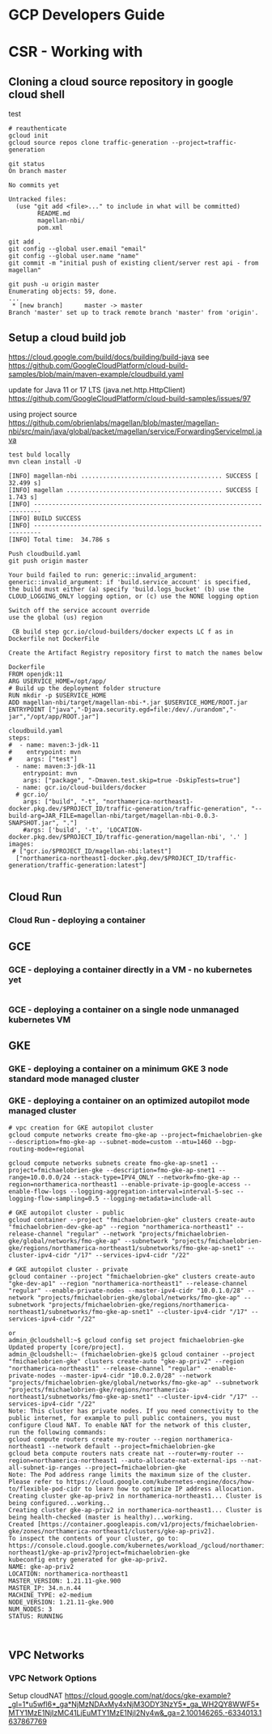 # GCP Developers Guide
# CSR - Working with
## Cloning a cloud source repository in google cloud shell
test
```
# reauthenticate
gcloud init
gcloud source repos clone traffic-generation --project=traffic-generation

git status
On branch master

No commits yet

Untracked files:
  (use "git add <file>..." to include in what will be committed)
        README.md
        magellan-nbi/
        pom.xml

git add .
git config --global user.email "email"
git config --global user.name "name"
git commit -m "initial push of existing client/server rest api - from magellan"

git push -u origin master
Enumerating objects: 59, done.
...
 * [new branch]      master -> master
Branch 'master' set up to track remote branch 'master' from 'origin'.
```

## Setup a cloud build job
https://cloud.google.com/build/docs/building/build-java see https://github.com/GoogleCloudPlatform/cloud-build-samples/blob/main/maven-example/cloudbuild.yaml

update for Java 11 or 17 LTS (java.net.http.HttpClient)
https://github.com/GoogleCloudPlatform/cloud-build-samples/issues/97

using project source
https://github.com/obrienlabs/magellan/blob/master/magellan-nbi/src/main/java/global/packet/magellan/service/ForwardingServiceImpl.java

```
test buld locally
mvn clean install -U

[INFO] magellan-nbi ....................................... SUCCESS [ 32.499 s]
[INFO] magellan ........................................... SUCCESS [  1.743 s]
[INFO] ------------------------------------------------------------------------
[INFO] BUILD SUCCESS
[INFO] ------------------------------------------------------------------------
[INFO] Total time:  34.786 s

Push cloudbuild.yaml
git push origin master

Your build failed to run: generic::invalid_argument: generic::invalid_argument: if 'build.service_account' is specified, the build must either (a) specify 'build.logs_bucket' (b) use the CLOUD_LOGGING_ONLY logging option, or (c) use the NONE logging option

Switch off the service account override
use the global (us) region

 CB build step gcr.io/cloud-builders/docker expects LC f as in Dockerfile not DockerFile

Create the Artifact Registry repository first to match the names below

Dockerfile
FROM openjdk:11
ARG USERVICE_HOME=/opt/app/
# Build up the deployment folder structure
RUN mkdir -p $USERVICE_HOME
ADD magellan-nbi/target/magellan-nbi-*.jar $USERVICE_HOME/ROOT.jar
ENTRYPOINT ["java","-Djava.security.egd=file:/dev/./urandom","-jar","/opt/app/ROOT.jar"]

cloudbuild.yaml
steps:
#  - name: maven:3-jdk-11
#    entrypoint: mvn
#    args: ["test"]
  - name: maven:3-jdk-11
    entrypoint: mvn
    args: ["package", "-Dmaven.test.skip=true -DskipTests=true"]
  - name: gcr.io/cloud-builders/docker
  # gcr.io/
    args: ["build", "-t", "northamerica-northeast1-docker.pkg.dev/$PROJECT_ID/traffic-generation/traffic-generation", "--build-arg=JAR_FILE=magellan-nbi/target/magellan-nbi-0.0.3-SNAPSHOT.jar", "."]
    #args: ['build', '-t', 'LOCATION-docker.pkg.dev/$PROJECT_ID/traffic-generation/magellan-nbi', '.' ]
images: 
 # ["gcr.io/$PROJECT_ID/magellan-nbi:latest"]
  ["northamerica-northeast1-docker.pkg.dev/$PROJECT_ID/traffic-generation/traffic-generation:latest"]
 
```
## Cloud Run

### Cloud Run - deploying a container

## GCE

### GCE - deploying a container directly in a VM - no kubernetes yet

```

```

### GCE - deploying a container on a single node unmanaged kubernetes VM

## GKE

### GKE - deploying a container on a minimum GKE 3 node standard mode managed cluster

### GKE - deploying a container on an optimized autopilot mode managed cluster


```
# vpc creation for GKE autopilot cluster
gcloud compute networks create fmo-gke-ap --project=fmichaelobrien-gke --description=fmo-gke-ap --subnet-mode=custom --mtu=1460 --bgp-routing-mode=regional

gcloud compute networks subnets create fmo-gke-ap-snet1 --project=fmichaelobrien-gke --description=fmo-gke-ap-snet1 --range=10.0.0.0/24 --stack-type=IPV4_ONLY --network=fmo-gke-ap --region=northamerica-northeast1 --enable-private-ip-google-access --enable-flow-logs --logging-aggregation-interval=interval-5-sec --logging-flow-sampling=0.5 --logging-metadata=include-all

# GKE autopilot cluster - public
gcloud container --project "fmichaelobrien-gke" clusters create-auto "fmichaelobrien-dev-gke-ap" --region "northamerica-northeast1" --release-channel "regular" --network "projects/fmichaelobrien-gke/global/networks/fmo-gke-ap" --subnetwork "projects/fmichaelobrien-gke/regions/northamerica-northeast1/subnetworks/fmo-gke-ap-snet1" --cluster-ipv4-cidr "/17" --services-ipv4-cidr "/22"

# GKE autopilot cluster - private
gcloud container --project "fmichaelobrien-gke" clusters create-auto "gke-dev-ap1" --region "northamerica-northeast1" --release-channel "regular" --enable-private-nodes --master-ipv4-cidr "10.0.1.0/28" --network "projects/fmichaelobrien-gke/global/networks/fmo-gke-ap" --subnetwork "projects/fmichaelobrien-gke/regions/northamerica-northeast1/subnetworks/fmo-gke-ap-snet1" --cluster-ipv4-cidr "/17" --services-ipv4-cidr "/22"

or
admin_@cloudshell:~$ gcloud config set project fmichaelobrien-gke
Updated property [core/project].
admin_@cloudshell:~ (fmichaelobrien-gke)$ gcloud container --project "fmichaelobrien-gke" clusters create-auto "gke-ap-priv2" --region "northamerica-northeast1" --release-channel "regular" --enable-private-nodes --master-ipv4-cidr "10.0.2.0/28" --network "projects/fmichaelobrien-gke/global/networks/fmo-gke-ap" --subnetwork "projects/fmichaelobrien-gke/regions/northamerica-northeast1/subnetworks/fmo-gke-ap-snet1" --cluster-ipv4-cidr "/17" --services-ipv4-cidr "/22"
Note: This cluster has private nodes. If you need connectivity to the public internet, for example to pull public containers, you must configure Cloud NAT. To enable NAT for the network of this cluster, run the following commands:
gcloud compute routers create my-router --region northamerica-northeast1 --network default --project=fmichaelobrien-gke
gcloud beta compute routers nats create nat --router=my-router --region=northamerica-northeast1 --auto-allocate-nat-external-ips --nat-all-subnet-ip-ranges --project=fmichaelobrien-gke
Note: The Pod address range limits the maximum size of the cluster. Please refer to https://cloud.google.com/kubernetes-engine/docs/how-to/flexible-pod-cidr to learn how to optimize IP address allocation.
Creating cluster gke-ap-priv2 in northamerica-northeast1... Cluster is being configured...working..
Creating cluster gke-ap-priv2 in northamerica-northeast1... Cluster is being health-checked (master is healthy)...working.  
Created [https://container.googleapis.com/v1/projects/fmichaelobrien-gke/zones/northamerica-northeast1/clusters/gke-ap-priv2].
To inspect the contents of your cluster, go to: https://console.cloud.google.com/kubernetes/workload_/gcloud/northamerica-northeast1/gke-ap-priv2?project=fmichaelobrien-gke
kubeconfig entry generated for gke-ap-priv2.
NAME: gke-ap-priv2
LOCATION: northamerica-northeast1
MASTER_VERSION: 1.21.11-gke.900
MASTER_IP: 34.n.n.44
MACHINE_TYPE: e2-medium
NODE_VERSION: 1.21.11-gke.900
NUM_NODES: 3
STATUS: RUNNING



```

## VPC Networks
### VPC Network Options

Setup cloudNAT https://cloud.google.com/nat/docs/gke-example?_gl=1*u5wfl6*_ga*NjMzNDAxMy4xNjM3ODY3NzY5*_ga_WH2QY8WWF5*MTY1MzE1NjIzMC41LjEuMTY1MzE1NjI2Ny4w&_ga=2.100146265.-6334013.1637867769
